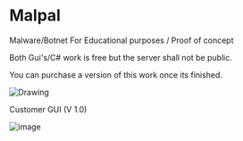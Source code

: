 # Malpal
Malware/Botnet For Educational purposes / Proof of concept 


Both Gui's/C# work is free but the server shall not be public.

You can purchase a version of this work once its finished.

![Drawing](https://github.com/Hina-kari/Malpal/assets/141752924/fe0dd717-8f69-4ebd-b3d1-07067bf4ed29)


Customer GUI (V 1.0)

![image](https://github.com/Hina-kari/Malpal/assets/141752924/fd558d50-adf4-41c5-8ccc-06ddfcb600a7)
